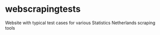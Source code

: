 # webscrapingtests
Website with typical test cases for various Statistics Netherlands scraping tools
